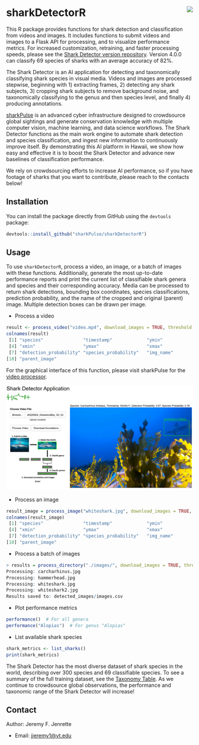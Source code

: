 # sharkDetectorR <a href="http://seaql.org/wp-content/uploads/2022/06/SD.pdf"><img src="man/figures/sd.png" align="right" height="132" /></a>

This R package provides functions for shark detection and classification from videos and images. It includes functions to submit videos and images to a Flask API for processing, and to visualize performance metrics. For increased customization, retraining, and faster processing speeds, please see the [Shark Detector version repository](https://github.com/sharkPulse/Shark-Detector). Version 4.0.0 can classify 69 species of sharks with an average accuracy of 82%.  

The Shark Detector is an AI application for detecting and taxonomically classifying shark species in visual media. Videos and images are processed stepwise, beginning with 1) extracting frames, 2) detecting any shark subjects, 3) cropping shark subjects to remove background noise, and taxonomically classifying to the genus and then species level, and finally 4) producing annotations.

[sharkPulse](https://sp2.cs.vt.edu) is an advanced cyber infrastructure designed to crowdsource global sightings and generate conservation knowledge with multiple computer vision, machine learning, and data science workflows. The Shark Detector functions as the main work engine to automate shark detection and species classification, and ingest new information to continuously improve itself. By demonstrating this AI platform in Hawaii, we show how easy and effective it is to boost the Shark Detector and advance new baselines of classification performance.   

We rely on crowdsourcing efforts to increase AI performance, so if you have footage of sharks that you want to contribute, please reach to the contacts below!

## Installation

You can install the package directly from GitHub using the `devtools` package:

```r
devtools::install_github("sharkPulse/sharkDetectorR")
```

## Usage
To use `sharkDetectorR`, process a video, an image, or a batch of images with these functions. Additionally, generate the most up-to-date performance reports and print the current list of classifiable shark genera and species and their corresponding accuracy. Media can be processed to return shark detections, bounding box coordinates, species classifications, prediction probability, and the name of the cropped and original (parent) image. Multiple detection boxes can be drawn per image.

- Process a video
```r
result <- process_video("video.mp4", download_images = TRUE, threshold = 0.95)
colnames(result)
 [1] "species"               "timestamp"             "ymin"                 
 [4] "xmin"                  "ymax"                  "xmax"                 
 [7] "detection_probability" "species_probability"   "img_name"             
[10] "parent_image"
```




For the graphical interface of this function, please visit sharkPulse for the [video processor](http://sharkpulse.org/video-processor).

<p align="left">
  <img src="man/figures/figure5.PNG" alt="processor" width="700"/>
</p>

- Process an image 
```r
result_image = process_image("whiteshark.jpg", download_images = TRUE, threshold = 0.95)
colnames(result_image)
 [1] "species"               "timestamp"             "ymin"                 
 [4] "xmin"                  "ymax"                  "xmax"                 
 [7] "detection_probability" "species_probability"   "img_name"             
[10] "parent_image"
```

- Process a batch of images
```r
> results = process_directory("./images/", download_images = TRUE, threshold = 0.95)
Processing: carcharhinus.jpg 
Processing: hammerhead.jpg 
Processing: whiteshark.jpg 
Processing: whiteshark2.jpg 
Results saved to: detected_images/images.csv
```

- Plot performance metrics
```r
performance()  # For all genera
performance("Alopias")  # For genus "Alopias"
```

- List available shark species
```r
shark_metrics <- list_sharks()
print(shark_metrics)
```

The Shark Detector has the most diverse dataset of shark species in the world, describing over 300 species and 69 classifiable species. To see a summary of the full training dataset, see the [Taxonomy Table](https://sp2.cs.vt.edu/dynamic/queryTax1.php). As we continue to crowdsource global observations, the performance and taxonomic range of the Shark Detector will increase!

## Contact
Author: Jeremy F. Jenrette
- Email: jjeremy1@vt.edu
